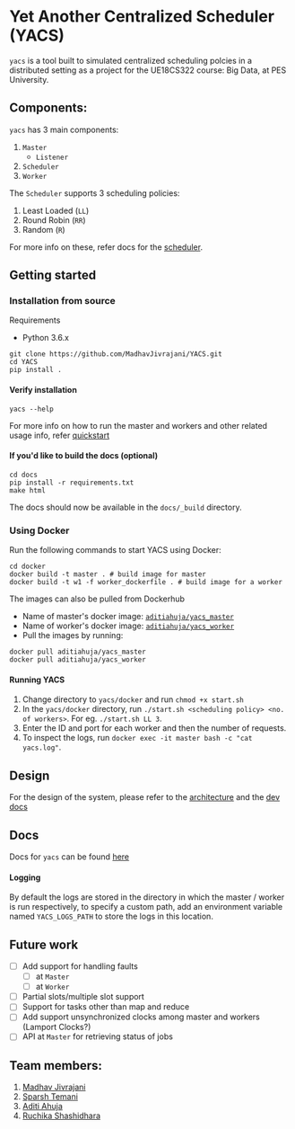 # Yet Another Centralized Scheduler (YACS)

`yacs` is a tool built to simulated centralized scheduling polcies in a distributed setting as a project for the UE18CS322 course: Big Data, at PES University.  

## Components:
`yacs` has 3 main components:  
1. `Master`
	- `Listener`
2. `Scheduler`
3. `Worker`

The `Scheduler` supports 3 scheduling policies:
1. Least Loaded (`LL`)
2. Round Robin (`RR`)
3. Random (`R`)

For more info on these, refer docs for the [scheduler](https://yacs.readthedocs.io/en/latest/api.html#module-yacs.component.scheduler).

## Getting started

### Installation from source

Requirements
- Python 3.6.x

```
git clone https://github.com/MadhavJivrajani/YACS.git
cd YACS
pip install .
```

#### Verify installation
```
yacs --help
```

For more info on how to run the master and workers and other related usage info, refer [quickstart](https://yacs.readthedocs.io/en/latest/quickstart.html)

#### If you'd like to build the docs (optional)
```
cd docs
pip install -r requirements.txt
make html
```

The docs should now be available in the `docs/_build` directory.

### Using Docker 

Run the following commands to start YACS using Docker:
```
cd docker
docker build -t master . # build image for master
docker build -t w1 -f worker_dockerfile . # build image for a worker
```

The images can also be pulled from Dockerhub
- Name of master's docker image: [`aditiahuja/yacs_master`](https://hub.docker.com/repository/docker/aditiahuja/yacs_master)
- Name of worker's docker image: [`aditiahuja/yacs_worker`](https://hub.docker.com/repository/docker/aditiahuja/yacs_worker)
- Pull the images by running:
```
docker pull aditiahuja/yacs_master
docker pull aditiahuja/yacs_worker
```      

#### Running YACS
1. Change directory to `yacs/docker` and run `chmod +x start.sh`
2. In the `yacs/docker` directory, run `./start.sh <scheduling policy> <no. of workers>`. For eg. `./start.sh LL 3`.   
3. Enter the ID and port for each worker and then the number of requests.
4. To inspect the logs, run `docker exec -it master bash -c "cat yacs.log"`.      

## Design

For the design of the system, please refer to the [architecture](ARCHITECTURE.md) and the [dev docs](https://yacs.readthedocs.io/en/latest/dev.html)

## Docs
Docs for `yacs` can be found [here](https://yacs.readthedocs.io/en/latest/index.html)

#### Logging
By default the logs are stored in the directory in which the master / worker is run respectively, to specify a custom path, add an environment variable named `YACS_LOGS_PATH` to store the logs in this location.

## Future work
- [ ] Add support for handling faults
	- [ ] at `Master`
	- [ ] at `Worker`
- [ ] Partial slots/multiple slot support
- [ ] Support for tasks other than map and reduce
- [ ] Add support unsynchronized clocks among master and workers (Lamport Clocks?)
- [ ] API at `Master` for retrieving status of jobs

## Team members:
1. [Madhav Jivrajani](https://github.com/MadhavJivrajani)
2. [Sparsh Temani](https://github.com/temanisparsh)
3. [Aditi Ahuja](https://github.com/metonymic-smokey)
4. [Ruchika Shashidhara](https://github.com/RuchikaShashidhara)
